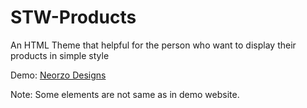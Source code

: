 # STW-Products
An HTML Theme that helpful for the person who want to display their products in simple style

Demo: <a href='https://neorzo-designs.blogspot.com/'>Neorzo Designs</a>

Note: Some elements are not same as in demo website.
